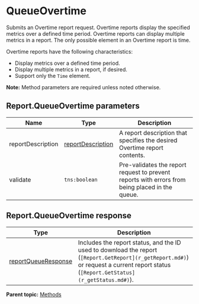 # QueueOvertime

Submits an Overtime report request. Overtime reports display the specified metrics over a defined time period. Overtime reports can display multiple metrics in a report. The only possible element in an Overtime report is time.

Overtime reports have the following characteristics:

-   Display metrics over a defined time period.
-   Display multiple metrics in a report, if desired.
-   Support only the `Time` element.

**Note:** Method parameters are required unless noted otherwise.

## Report.QueueOvertime parameters

|Name|Type|Description|
|----|----|-----------|
|reportDescription |[reportDescription](../data_types/r_reportDescription.md#) |A report description that specifies the desired Overtime report contents.|
|validate |`tns:boolean` |Pre-validates the report request to prevent reports with errors from being placed in the queue.|

## Report.QueueOvertime response

|Type|Description|
|----|-----------|
|[reportQueueResponse](../data_types/r_reportQueueResponse.md#) |Includes the report status, and the ID used to download the report \(`[Report.GetReport](r_getReport.md#)`\) or request a current report status \(`[Report.GetStatus](r_getStatus.md#)`\).|

**Parent topic:** [Methods](../methods/c_reporting_methods.md)

